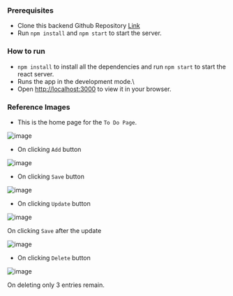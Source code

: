 ### Prerequisites
* Clone this backend Github Repository [Link](https://github.com/GurudeepRahul/AICerts_To-Do-Application_Backend/tree/main)
* Run `npm install` and `npm start` to start the server.

### How to run
* `npm install` to install all the dependencies and run `npm start` to start the react server.
* Runs the app in the development mode.\
* Open [http://localhost:3000](http://localhost:3000) to view it in your browser.

### Reference Images
* This is the home page for the `To Do Page`.
  
![image](https://github.com/GurudeepRahul/AICerts_To-Do-Application_Frontend/assets/87088087/47910913-3383-4593-891f-a97404bdf3b0)

* On clicking `Add` button
  
![image](https://github.com/GurudeepRahul/AICerts_To-Do-Application_Frontend/assets/87088087/3c48978d-4a00-4f50-b8ed-2bbf8fdd3173)

* On clicking `Save` button
  
![image](https://github.com/GurudeepRahul/AICerts_To-Do-Application_Frontend/assets/87088087/9798f0ff-b7f1-40c1-8bad-14cccf050074)

* On clicking `Update` button
  
![image](https://github.com/GurudeepRahul/AICerts_To-Do-Application_Frontend/assets/87088087/7d21427f-7716-4226-856e-79172e9ee263)

On clicking `Save` after the update

![image](https://github.com/GurudeepRahul/AICerts_To-Do-Application_Frontend/assets/87088087/74ca97fd-0114-49e8-9fdd-b1a7cba117ef)

* On clicking `Delete` button

![image](https://github.com/GurudeepRahul/AICerts_To-Do-Application_Frontend/assets/87088087/e0b3680d-1a99-4568-a9d9-9409e57dda49)

On deleting only 3 entries remain.



